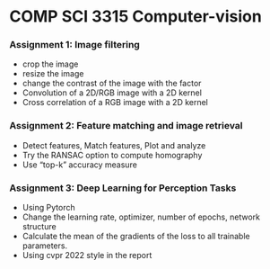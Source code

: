 # COMP SCI 3315 Computer-vision 


### Assignment 1: Image filtering
- crop the image
- resize the image
- change the contrast of the image with the factor
- Convolution of a 2D/RGB image with a 2D kernel
- Cross correlation of a RGB image with a 2D kernel


### Assignment 2: Feature matching and image retrieval
- Detect features, Match features, Plot and analyze
- Try the RANSAC option to compute homography
- Use “top-k” accuracy measure


### Assignment 3: Deep Learning for Perception Tasks
- Using Pytorch 
- Change the learning rate, optimizer, number of epochs, network structure
- Calculate the mean of the gradients of the loss to all trainable parameters.
- Using cvpr 2022 style in the report

